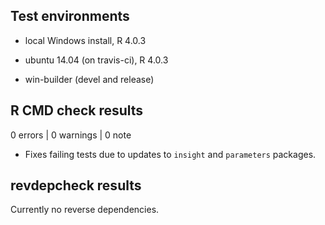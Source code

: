 ## Test environments

* local Windows install, R 4.0.3

* ubuntu 14.04 (on travis-ci), R 4.0.3

* win-builder (devel and release)

## R CMD check results

0 errors | 0 warnings | 0 note

  - Fixes failing tests due to updates to `insight` and `parameters` packages.

## revdepcheck results

Currently no reverse dependencies.
